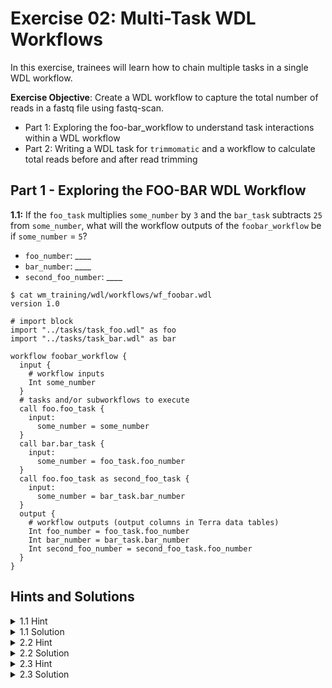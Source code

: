 # Exercise 02: Multi-Task WDL Workflows

In this exercise, trainees will learn how to chain multiple tasks in a single WDL workflow. 

**Exercise Objective**: Create a WDL workflow to capture the total number of reads in a fastq file using fastq-scan. 
- Part 1: Exploring the foo-bar_workflow to understand task interactions within a WDL workflow
- Part 2: Writing a WDL task for `trimmomatic` and a workflow to calculate total reads before and after read trimming

## Part 1 - Exploring the FOO-BAR WDL Workflow
**1.1:** If the `foo_task` multiplies `some_number` by `3` and the `bar_task` subtracts `25` from `some_number`, what will the workflow outputs of the `foobar_workflow` be if `some_number` = `5`?

- `foo_number`: ____
- `bar_number`: ____
- `second_foo_number`: ____

```
$ cat wm_training/wdl/workflows/wf_foobar.wdl 
version 1.0

# import block
import "../tasks/task_foo.wdl" as foo
import "../tasks/task_bar.wdl" as bar

workflow foobar_workflow {
  input {
    # workflow inputs
    Int some_number
  }
  # tasks and/or subworkflows to execute
  call foo.foo_task {
    input:
      some_number = some_number
  }
  call bar.bar_task {
    input:
      some_number = foo_task.foo_number
  }
  call foo.foo_task as second_foo_task {
    input:
      some_number = bar_task.bar_number
  }
  output {
    # workflow outputs (output columns in Terra data tables)
    Int foo_number = foo_task.foo_number
    Int bar_number = bar_task.bar_number
    Int second_foo_number = second_foo_task.foo_number
  }
}
```


## Hints and Solutions
<details>
 <summary> 1.1 Hint
 </summary><br />
 
 Use the `miniwdl run` command to execute the `foobar` WDL workflow hosted in this repository to find out:<br />
   `$ miniwdl run ~/wm_training/wdl/workflows/wf_foobar.wdl -i ~/wm_training/data/exercise_02/foobar_inputs.json`

</details>

<details>
 <summary> 1.1 Solution 
 </summary><br />   

If `some_number` = `5`:
 - `foo_number` = `5 * 3` = `15`
 - `bar_number` = `15 - 25` = `-10`
 - `second_foo_number`: = `-10 * 3` = `-30`

</details>

<details>
 <summary> 2.2 Hint
 </summary><br />
 
 How does the hworld_inputs.json file define the `name` input attribute?

</details>

<details>
  <summary> 2.2 Solution 
   </summary><br />

   By modifying the string `"Kevin G. Libuit"` the input file can be modified to print any name, *e.g.*:<br />

```
 $ cat ~/wm_training/wdl/data/hwrold/hworld_inputs.json
 {
  "hworld_workflow.name": "John Doe"
 }
```

</details>

<details>
 <summary> 2.3 Hint
 </summary><br />
 
Here's a potential start to  `task_fastq_scan.wdl` file:

```
task fastq_scan_task {
  meta {
    # task metadata
    description: "Task to run fastq_scan"
  }
  input {
    # task inputs
    File read1
    File read2
    String docker = "staphb/fastq-scan:0.4.4"
    Int cpu = 2
    Int memory = 2
  }
```

With these input attributes, how can we construct a `command` block to execute the appropriate `fastq-scan` command? What information needs to be defined in the `runtime` block?

</details>

<details>
  <summary> 2.3 Solution 
  </summary><br />
  
Check the following files in the [`solutions` branch](https://github.com/theiagen/wm_training/tree/solutions) of this repository: 
    - [`wm_training/wdl/tasks/task_fastq_scan.wdl`](https://github.com/theiagen/wm_training/blob/solutions/wdl/tasks/task_fastq_scan.wdl)
    - [`wm_training/wdl/workflows/wf_fastq_scan.wdl`](https://github.com/theiagen/wm_training/blob/solutions/wdl/workflows/wf_fastq_scan.wdl)

</details>
